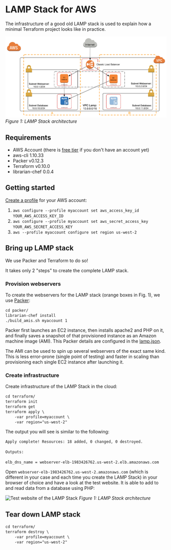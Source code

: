 #  LAMP Stack for AWS

The infrastructure of a good old LAMP stack is used to explain 
how a minimal Terraform project looks like in practice.

<p>
 <img src="img/lamp.png" alt="LAMP Stack architecture">   
 <em>Figure 1: LAMP Stack architecture</em>
</p>

## Requirements

* AWS Account (there is [free tier](https://aws.amazon.com/free/) if you don't have an account yet)
* aws-cli 1.10.33
* Packer v0.12.3
* Terraform v0.10.0
* librarian-chef 0.0.4

## Getting started

[Create a profile](https://docs.aws.amazon.com/cli/latest/userguide/cli-multiple-profiles.html) for your AWS account:

1. `aws configure --profile myaccount set aws_access_key_id YOUR_AWS_ACCESS_KEY_ID`
2. `aws configure --profile myaccount set aws_secret_access_key YOUR_AWS_SECRET_ACCESS_KEY`
3. `aws --profile myaccount configure set region us-west-2`

## Bring up LAMP stack

We use Packer and Terraform to do so! 

It takes only 2 "steps" to create the complete LAMP stack.

### Provision webservers

To create the webservers for the LAMP stack (orange boxes in Fig. 1), we use [Packer](https://www.packer.io):

```
cd packer/
librarian-chef install
./build_amis.sh myaccount 1
```

Packer first launches an EC2 instance, then installs apache2 and PHP on it, and finally saves
a snapshot of that provisioned instance as an Amazon machine image (AMI). 
This Packer details are configured in the [lamp.json](packer/lamp.json).

 
The AMI can be used to spin up several webservers of the exact same kind. 
This is less error-prone (single point of testing) and faster in scaling than 
provisioning each single EC2 instance after launching it.

### Create infrastructure

Create infrastructure of the LAMP Stack in the cloud:

```
cd terraform/
terraform init
terraform get
terraform apply \
    -var profile=myaccount \
    -var region="us-west-2" 
```

The output you will see is similar to the following:

    Apply complete! Resources: 18 added, 0 changed, 0 destroyed.
        
    Outputs:
     
    elb_dns_name = webserver-elb-1983426762.us-west-2.elb.amazonaws.com
    
 
Open `webserver-elb-1983426762.us-west-2.amazonaws.com` (which is different in your case and each time you create the LAMP Stack)
in your browser of choice and have a look at the test website. It is able to add to and read data from a database
using PHP:

<p>
 <img src="img/webpage.png" alt="Test website of the LAMP Stack">   
 <em>Figure 1: LAMP Stack architecture</em>
</p>

## Tear down LAMP stack

```
cd terraform/
terraform destroy \
    -var profile=myaccount \
    -var region="us-west-2"
```
